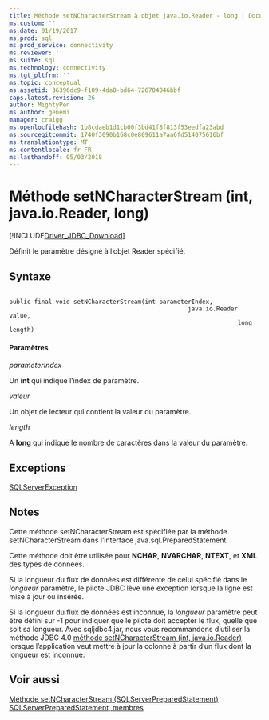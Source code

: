 ```yaml
---
title: Méthode setNCharacterStream à objet java.io.Reader - long | Documents Microsoft
ms.custom: ''
ms.date: 01/19/2017
ms.prod: sql
ms.prod_service: connectivity
ms.reviewer: ''
ms.suite: sql
ms.technology: connectivity
ms.tgt_pltfrm: ''
ms.topic: conceptual
ms.assetid: 36396dc9-f109-4da0-bd64-726704046bbf
caps.latest.revision: 26
author: MightyPen
ms.author: genemi
manager: craigg
ms.openlocfilehash: 1b8cdaeb1d1cb00f3bd41f8f813f53eedfa23abd
ms.sourcegitcommit: 1740f3090b168c0e809611a7aa6fd514075616bf
ms.translationtype: MT
ms.contentlocale: fr-FR
ms.lasthandoff: 05/03/2018
---
```

# <a name="setncharacterstream-method-int-javaioreader-long"></a>Méthode setNCharacterStream (int, java.io.Reader, long)
[!INCLUDE[Driver_JDBC_Download](../../../includes/driver_jdbc_download.md)]

  Définit le paramètre désigné à l’objet Reader spécifié.  
  
## <a name="syntax"></a>Syntaxe  
  
```  
  
public final void setNCharacterStream(int parameterIndex,  
                                                  java.io.Reader value,  
                                                                long length)  
```  
  
#### <a name="parameters"></a>Paramètres  
 *parameterIndex*  
  
 Un **int** qui indique l’index de paramètre.  
  
 *valeur*  
  
 Un objet de lecteur qui contient la valeur du paramètre.  
  
 *length*  
  
 A **long** qui indique le nombre de caractères dans la valeur du paramètre.  
  
## <a name="exceptions"></a>Exceptions  
 [SQLServerException](../../../connect/jdbc/reference/sqlserverexception-class.md)  
  
## <a name="remarks"></a>Notes  
 Cette méthode setNCharacterStream est spécifiée par la méthode setNCharacterStream dans l’interface java.sql.PreparedStatement.  
  
 Cette méthode doit être utilisée pour **NCHAR**, **NVARCHAR**, **NTEXT**, et **XML** des types de données.  
  
 Si la longueur du flux de données est différente de celui spécifié dans le *longueur* paramètre, le pilote JDBC lève une exception lorsque la ligne est mise à jour ou insérée.  
  
 Si la longueur du flux de données est inconnue, la *longueur* paramètre peut être défini sur -1 pour indiquer que le pilote doit accepter le flux, quelle que soit sa longueur. Avec sqljdbc4.jar, nous vous recommandons d’utiliser la méthode JDBC 4.0 [méthode setNCharacterStream &#40;int, java.io.Reader&#41; ](../../../connect/jdbc/reference/setncharacterstream-method-int-java-io-reader.md) lorsque l’application veut mettre à jour la colonne à partir d’un flux dont la longueur est inconnue.  
  
## <a name="see-also"></a>Voir aussi  
 [Méthode setNCharacterStream &#40;SQLServerPreparedStatement&#41;](../../../connect/jdbc/reference/setncharacterstream-method-sqlserverpreparedstatement.md)   
 [SQLServerPreparedStatement, membres](../../../connect/jdbc/reference/sqlserverpreparedstatement-members.md)  
  
  
